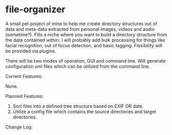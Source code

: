 file-organizer
==============

A small pet project of mine to help me create directory structures out of data and meta-data extracted from personal 
images, videos and audio (sometime?). Fills a niche where you want to build a directory structure from the data 
contained within. I will probably add bulk processing for things like facial recognition, out of focus detection, 
and basic tagging. Flexibility will be provided via plugins. 

There will be two modes of operation, GUI and command line. Will generate configuration xml files which can be utilized 
from the command line. 
 
Current Features:

None.

Planned Features:

1. Sort files into a defined tree structure based on EXIF OR date.
2. Utilize a config file which contains the source directories and target directories.

Change Log:


